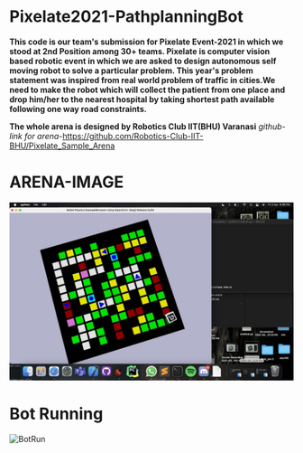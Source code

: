 # Pixelate2021-PathplanningBot

**This code is our team's submission for Pixelate Event-2021 in which we stood at 2nd Position among 30+ teams.
Pixelate is computer vision based robotic event in which we are asked to design autonomous self moving robot to solve a particular problem.
This year's problem statement was inspired from real world problem of traffic in cities.We need to make the robot which will collect the patient from one place and drop him/her to the nearest hospital by taking shortest path available following one way road constraints.**

**The whole arena is designed by Robotics Club IIT(BHU) Varanasi**
*github-link for arena*-https://github.com/Robotics-Club-IIT-BHU/Pixelate_Sample_Arena

# ARENA-IMAGE
![Arenaimg](pixelate.jpeg)

# Bot Running
![BotRun](botRun.gif)
